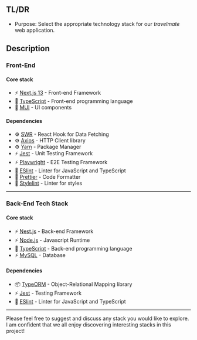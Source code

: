 ## TL/DR

- Purpose: Select the appropriate technology stack for our _travelmate_ web application.

## Description

### Front-End

#### Core stack

- ⚡️ [Next.js 13](https://nextjs.org/) - Front-end Framework
- 🦾 [TypeScript](https://www.typescriptlang.org/) - Front-end programming language
- 🎨 [MUI](https://mui.com/) - UI components

#### Dependencies

- ⚙️ [SWR](https://swr.vercel.app/) - React Hook for Data Fetching
- ⚙️ [Axios](https://axios-http.com/docs/intro) - HTTP Client library
- ⚙️ [Yarn](https://yarnpkg.com/) - Package Manager
- ⚡️ [Jest](https://jestjs.io/) - Unit Testing Framework
- ⚡️ [Playwright](https://playwright.dev/) - E2E Testing Framework
- 🎨 [ESlint](https://eslint.org/) - Linter for JavaScript and TypeScript
- 🎨 [Prettier](https://prettier.io/) - Code Formatter
- 🎨 [Stylelint](https://stylelint.io/) - Linter for styles

---

### Back-End Tech Stack

#### Core stack

- ⚡️ [Nest.js](https://nestjs.com/) - Back-end Framework
- ⚡️ [Node.js](https://nodejs.org/en/) - Javascript Runtime
- 🦾 [TypeScript](https://www.typescriptlang.org/) - Back-end programming language
- ⚡️ [MySQL](https://www.mysql.com/) - Database

#### Dependencies

- 📦 [TypeORM](https://typeorm.io/) - Object-Relational Mapping library
- ⚡️ [Jest](https://jestjs.io/) - Testing Framework
- 🎨 [ESlint](https://eslint.org/) - Linter for JavaScript and TypeScript

---

Please feel free to suggest and discuss any stack you would like to explore. I am confident that we all enjoy discovering interesting stacks in this project!
